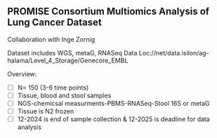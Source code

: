 ## PROMISE Consortium Multiomics Analysis of Lung Cancer Dataset

Collaboration with Inge Zornig

Dataset includes WGS, metaG, RNASeq
Data Loc://net/data.isilon/ag-halama/Level_4_Storage/Genecore_EMBL

Overview:
- [ ] N= 150 (3-6 time points)
- [ ] Tissue, blood and stool samples
- [ ] NGS-chemicsal measurments-PBMS-RNASeq-Stool 16S or metaG
- [ ] Tissue is N2 frozen
- [ ] 12-2024 is end of sample collection & 12-2025 is deadline for data analysis
